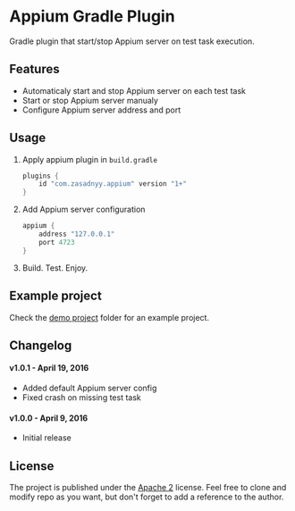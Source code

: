 # Appium Gradle Plugin
Gradle plugin that start/stop Appium server on test task execution.

## Features
* Automaticaly start and stop Appium server on each test task
* Start or stop Appium server manualy
* Configure Appium server address and port

## Usage
1. Apply appium plugin in `build.gradle`

    ```groovy
    plugins {
        id "com.zasadnyy.appium" version "1+"
    }
    ```

1. Add Appium server configuration

    ```groovy
    appium {
        address "127.0.0.1"
        port 4723
    }
    ```
1. Build. Test. Enjoy.


## Example project
Check the [demo project](https://github.com/zasadnyy/appium-gradle-plugin/tree/master/demo) folder for an example project.


## Changelog

#### v1.0.1 - April 19, 2016
  * Added default Appium server config
  * Fixed crash on missing test task

#### v1.0.0 - April 9, 2016
  * Initial release


## License
The project is published under the [Apache 2](https://github.com/zasadnyy/unity-gradle-plugin/blob/master/LICENSE) license. Feel free to clone and modify repo as you want, but don't forget to add a reference to the author.


